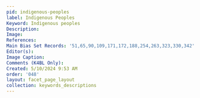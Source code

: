 ```yaml
---
pid: indigenous-peoples
label: Indigenous Peoples
Keyword: Indigenous peoples
Description: 
Image: 
References: 
Main Bias Set Records: '51,65,90,109,171,172,188,254,263,323,330,342'
Editor(s): 
Image Caption: 
Comments (K4BL Only): 
Created: 5/10/2024 9:53 AM
order: '048'
layout: facet_page_layout
collection: keywords_descriptions
---
```

